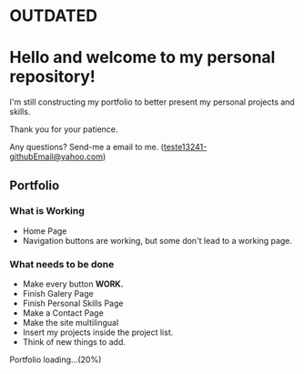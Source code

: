 # OUTDATED

# Hello and welcome to my personal repository!

I'm still constructing my portfolio to better present my personal projects and skills.

Thank you for your patience.

Any questions? Send-me a email to me. (teste13241-githubEmail@yahoo.com)

## Portfolio

### What is Working

- Home Page
- Navigation buttons are working, but some don't lead to a working page.

### What needs to be done

- Make every button **WORK.**
- Finish Galery Page
- Finish Personal Skills Page
- Make a Contact Page
- Make the site multilingual
- Insert my projects inside the project list.
- Think of new things to add.

Portfolio loading...(20%)
